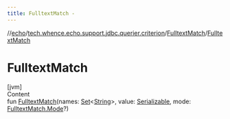 ```yaml
---
title: FulltextMatch -
---
```

//[echo](../../index.md)/[tech.whence.echo.support.jdbc.querier.criterion](../index.md)/[FulltextMatch](index.md)/[FulltextMatch](-fulltext-match.md)



# FulltextMatch  
[jvm]  
Content  
fun [FulltextMatch](-fulltext-match.md)(names: [Set](https://kotlinlang.org/api/latest/jvm/stdlib/kotlin.collections/-set/index.html)<[String](https://kotlinlang.org/api/latest/jvm/stdlib/kotlin/-string/index.html)>, value: [Serializable](https://docs.oracle.com/javase/8/docs/api/java/io/Serializable.html), mode: [FulltextMatch.Mode](-mode/index.md)?)  



